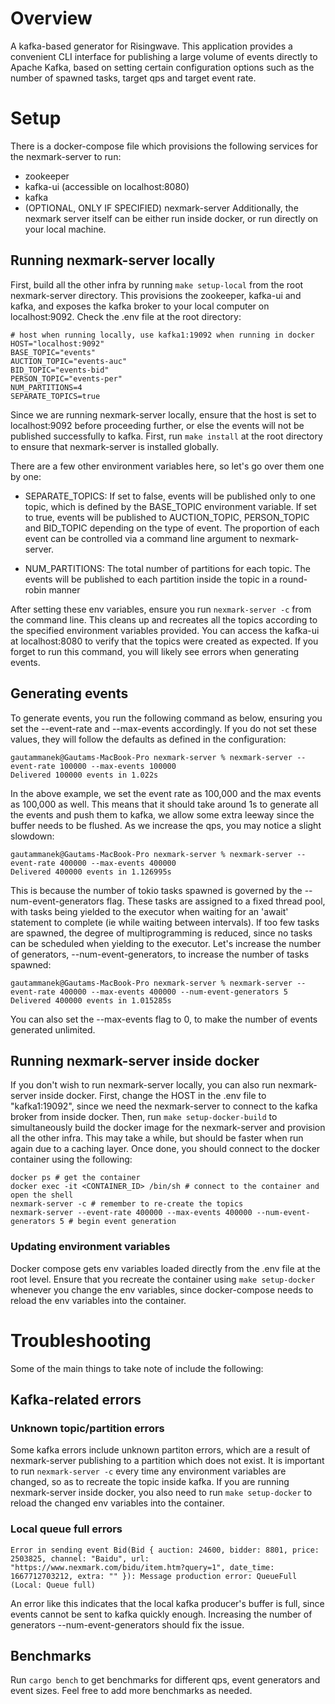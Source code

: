 # Overview
A kafka-based generator for Risingwave. This application provides a convenient CLI interface for publishing a large volume of events directly to Apache Kafka, based on setting certain configuration options such as the number of spawned tasks, target qps and target event rate.

# Setup
There is a docker-compose file which provisions the following services for the nexmark-server to run:
- zookeeper
- kafka-ui (accessible on localhost:8080)
- kafka
- (OPTIONAL, ONLY IF SPECIFIED) nexmark-server
Additionally, the nexmark server itself can be either run inside docker, or run directly on your local machine.

## Running nexmark-server locally
First, build all the other infra by running ``` make setup-local ``` from the root nexmark-server directory. This provisions the zookeeper, kafka-ui and kafka, and exposes the kafka broker to your local computer on localhost:9092. Check the .env file at the root directory:

```
# host when running locally, use kafka1:19092 when running in docker
HOST="localhost:9092"
BASE_TOPIC="events"
AUCTION_TOPIC="events-auc"
BID_TOPIC="events-bid"
PERSON_TOPIC="events-per"
NUM_PARTITIONS=4
SEPARATE_TOPICS=true
```
Since we are running nexmark-server locally, ensure that the host is set to localhost:9092 before proceeding further, or else the events will not be published successfully to kafka. First, run ``` make install ``` at the root directory to ensure that nexmark-server is installed globally.

There are a few other environment variables here, so let's go over them one by one:
- SEPARATE_TOPICS: If set to false, events will be published only to one topic, which is defined by the BASE_TOPIC environment variable. If set to true, events will be published to AUCTION_TOPIC, PERSON_TOPIC and BID_TOPIC depending on the type of event. The proportion of each event can be controlled via a command line argument to nexmark-server. 

- NUM_PARTITIONS: The total number of partitions for each topic. The events will be published to each partition inside the topic in a round-robin manner

After setting these env variables, ensure you run ```nexmark-server -c``` from the command line. This cleans up and recreates all the topics according to the specified environment variables provided. You can access the kafka-ui at localhost:8080 to verify that the topics were created as expected. If you forget to run this command, you will likely see errors when generating events.

## Generating events
To generate events, you run the following command as below, ensuring you set the --event-rate and --max-events accordingly. If you do not set these values, they will follow the defaults as defined in the configuration:

```
gautammanek@Gautams-MacBook-Pro nexmark-server % nexmark-server --event-rate 100000 --max-events 100000 
Delivered 100000 events in 1.022s
```

In the above example, we set the event rate as 100,000 and the max events as 100,000 as well. This means that it should take around 1s to generate all the events and push them to kafka, we allow some extra leeway since the buffer needs to be flushed. As we increase the qps, you may notice a slight slowdown:

```
gautammanek@Gautams-MacBook-Pro nexmark-server % nexmark-server --event-rate 400000 --max-events 400000
Delivered 400000 events in 1.126995s
```
This is because the number of tokio tasks spawned is governed by the --num-event-generators flag. These tasks are assigned to a fixed thread pool, with tasks being yielded to the executor when waiting for an 'await' statement to complete (ie while waiting between intervals). If too few tasks are spawned, the degree of multiprogramming is reduced, since no tasks can be scheduled when yielding to the executor. Let's increase the number of generators, --num-event-generators, to increase the number of tasks spawned:

```
gautammanek@Gautams-MacBook-Pro nexmark-server % nexmark-server --event-rate 400000 --max-events 400000 --num-event-generators 5
Delivered 400000 events in 1.015285s
```

You can also set the --max-events flag to 0, to make the number of events generated unlimited.

## Running nexmark-server inside docker
If you don't wish to run nexmark-server locally, you can also run nexmark-server inside docker. First, change the HOST in the .env file to "kafka1:19092", since we need the nexmark-server to connect to the kafka broker from inside docker. Then, run ``` make setup-docker-build ``` to simultaneously build the docker image for the nexmark-server and provision all the other infra. This may take a while, but should be faster when run again due to a caching layer. Once done, you should connect to the docker container using the following:

```
docker ps # get the container 
docker exec -it <CONTAINER_ID> /bin/sh # connect to the container and open the shell
nexmark-server -c # remember to re-create the topics
nexmark-server --event-rate 400000 --max-events 400000 --num-event-generators 5 # begin event generation
```

### Updating environment variables
Docker compose gets env variables loaded directly from the .env file at the root level. Ensure that you recreate the container using ``` make setup-docker ``` whenever you change the env variables, since docker-compose needs to reload the env variables into the container.

# Troubleshooting

Some of the main things to take note of include the following:

## Kafka-related errors

### Unknown topic/partition errors

Some kafka errors include unknown partiton errors, which are a result of nexmark-server publishing to a partition which does not exist. It is important to run ``` nexmark-server -c ``` every time any environment variables are changed, so as to recreate the topic inside kafka. If you are running nexmark-server inside docker, you also need to run ``` make setup-docker ``` to reload the changed env variables into the container.

### Local queue full errors

```
Error in sending event Bid(Bid { auction: 24600, bidder: 8801, price: 2503825, channel: "Baidu", url: "https://www.nexmark.com/bidu/item.htm?query=1", date_time: 1667712703212, extra: "" }): Message production error: QueueFull (Local: Queue full)
```

An error like this indicates that the local kafka producer's buffer is full, since events cannot be sent to kafka quickly enough. Increasing the number of generators --num-event-generators should fix the issue.

## Benchmarks
Run ```cargo bench``` to get benchmarks for different qps, event generators and event sizes. Feel free to add more benchmarks as needed.